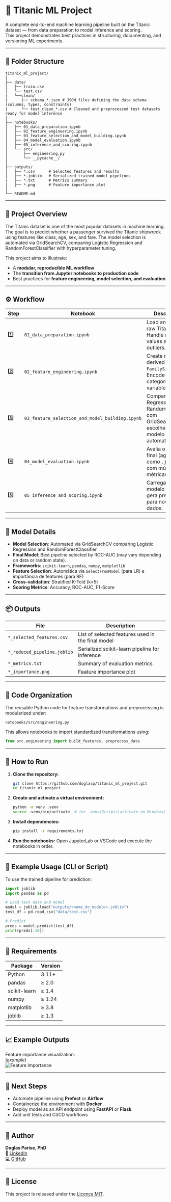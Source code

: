 # 🧠 Titanic ML Project

A complete end-to-end machine learning pipeline built on the Titanic dataset — from data preparation to model inference and scoring.  
This project demonstrates best practices in structuring, documenting, and versioning ML experiments.

---

## 📁 Folder Structure

```
titanic_ml_project/
│
├── data/
│   ├── train.csv
│   └── test.csv
|   └──clean/
|      ├── schema_*.json # JSON files defining the data schema (columns, types, constraints)
|      └── test_clean_*.csv # Cleaned and preprocessed test datasets ready for model inference
│
├── notebooks/
│   ├── 01_data_preparation.ipynb
│   ├── 02_feature_engineering.ipynb
│   ├── 03_feature_selection_and_model_building.ipynb
│   ├── 04_model_evaluation.ipynb
│   ├── 05_inference_and_scoring.ipynb
│   └── src/
│       ├── engineering.py
│       └── __pycache__/
│
├── outputs/
│   ├── *.csv      # Selected features and results
|   ├── *.joblib   # Serialized trained model pipelines
|   ├── *.txt      # Metrics summary
|   ├── *.png      # Feature importance plot
│
└── README.md
```

---

## 🧩 Project Overview

The Titanic dataset is one of the most popular datasets in machine learning.  
The goal is to predict whether a passenger survived the Titanic shipwreck using features like class, age, sex, and fare.
The model selection is automated via GridSearchCV, comparing Logistic Regression and RandomForestClassifier with hyperparameter tuning.

This project aims to illustrate:
- A **modular, reproducible ML workflow**
- The **transition from Jupyter notebooks to production code**
- Best practices for **feature engineering, model selection, and evaluation**

---

## ⚙️ Workflow

| Step | Notebook | Description |
|------|-----------|-------------|
| 1️⃣ | `01_data_preparation.ipynb` | Load and clean raw Titanic data. Handle missing values and outliers. |
| 2️⃣ | `02_feature_engineering.ipynb` | Create new derived feature `FamilySize`. Encode categorical variables. |
| 3️⃣ | `03_feature_selection_and_model_building.ipynb` | Compara Logistic Regression e RandomForest com GridSearchCV e escolhe o melhor modelo automaticamente. |
| 4️⃣ | `04_model_evaluation.ipynb` | Avalia o modelo final (agora salvo como `.joblib`) com múltiplas métricas. |
| 5️⃣ | `05_inference_and_scoring.ipynb` | Carrega o modelo `.joblib` e gera predições para novos dados. |

---

## 🧠 Model Details

- **Model Selection**: Automated via GridSearchCV comparing Logistic Regression and RandomForestClassifier.
- **Final Model**: Best pipeline selected by ROC-AUC (may vary depending on data or random state).
- **Frameworks**: `scikit-learn`, `pandas`, `numpy`, `matplotlib`
- **Feature Selection**: Automática via `SelectFromModel` (para LR) e importância de features (para RF)
- **Cross-validation**: Stratified K-Fold (k=5)
- **Scoring Metrics**: Accuracy, ROC-AUC, F1-Score

---

## 📦 Outputs

| File | Description |
|------|--------------|
| `*_selected_features.csv` | List of selected features used in the final model |
| `*_reduced_pipeline.joblib` | Serialized scikit-learn pipeline for inference |
| `*_metrics.txt` | Summary of evaluation metrics |
| `*_importance.png` | Feature importance plot |

---

## 🧰 Code Organization

The reusable Python code for feature transformations and preprocessing is modularized under:
```
notebooks/src/engineering.py
```
This allows notebooks to import standardized transformations using:
```python
from src.engineering import build_features, preprocess_data
```

---

## 🚀 How to Run

1. **Clone the repository:**
   ```bash
   git clone https://github.com/doglasp/titanic_ml_project.git
   cd titanic_ml_project
   ```

2. **Create and activate a virtual environment:**
   ```bash
   python -m venv .venv
   source .venv/bin/activate  # (or .venv\Scripts\activate on Windows)
   ```

3. **Install dependencies:**
   ```bash
   pip install -r requirements.txt
   ```

4. **Run the notebooks:**
   Open JupyterLab or VSCode and execute the notebooks in order.

---

## 🧪 Example Usage (CLI or Script)

To use the trained pipeline for prediction:

```python
import joblib
import pandas as pd

# Load test data and model
model = joblib.load("outputs/<nome_do_modelo>.joblib")
test_df = pd.read_csv("data/test.csv")

# Predict
preds = model.predict(test_df)
print(preds[:10])
```

---

## 🧾 Requirements

| Package | Version |
|----------|----------|
| Python | 3.11+ |
| pandas | ≥ 2.0 |
| scikit-learn | ≥ 1.4 |
| numpy | ≥ 1.24 |
| matplotlib | ≥ 3.8 |
| joblib | ≥ 1.3 |

---

## 📈 Example Outputs

Feature importance visualization:  
*(example)*  
![Feature Importance](outputs/titanic_feature_sel_20251019-214416_importance.png)

---

## 🧭 Next Steps

- Automate pipeline using **Prefect** or **Airflow**
- Containerize the environment with **Docker**
- Deploy model as an API endpoint using **FastAPI** or **Flask**
- Add unit tests and CI/CD workflows

---

## 👤 Author

**Doglas Parise, PhD**    
🔗 [LinkedIn](https://www.linkedin.com/in/doglas-parise)  
💻 [GitHub](https://github.com/doglasp)

---

## 📝 License

This project is released under the [Licença MIT](LICENSE.txt).

